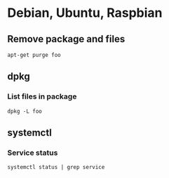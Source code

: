 # Debian, Ubuntu, Raspbian

## Remove package and files

`apt-get purge foo`

## dpkg

### List files in package

`dpkg -L foo`

## systemctl

### Service status

`systemctl status | grep service`